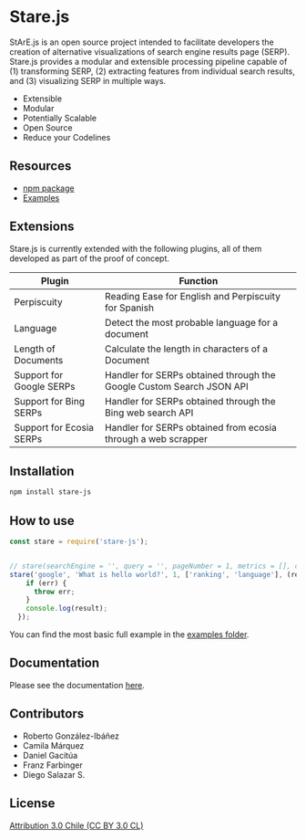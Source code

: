 # Stare.js

StArE.js is an open source project intended to facilitate developers the creation of alternative visualizations of search engine results page (SERP). Stare.js provides a modular and extensible processing pipeline capable of (1) transforming SERP, (2) extracting features from individual search results, and (3) visualizing SERP in multiple ways.

  - Extensible
  - Modular
  - Potentially Scalable
  - Open Source
  - Reduce your Codelines

## Resources

* [npm package](https://www.npmjs.com/package/stare.js)
* [Examples](/examples/)

## Extensions

Stare.js is currently extended with the following plugins, all of them developed as part of the proof of concept.

| Plugin | Function |
| ------ | ------ |
| Perpiscuity | Reading Ease for English and Perpiscuity for Spanish|
| Language | Detect the most probable language for a document
| Length of Documents | Calculate the length in characters of a Document
| Support for Google SERPs | Handler for SERPs obtained through the Google Custom Search JSON API
| Support for Bing SERPs | Handler for SERPs obtained through the Bing web search API
| Support for Ecosia SERPs | Handler for SERPs obtained from ecosia through a web scrapper

## Installation

```bash
npm install stare-js
```
## How to use

```js
const stare = require('stare-js');


// stare(searchEngine = '', query = '', pageNumber = 1, metrics = [], callback = function);
stare('google', 'What is hello world?', 1, ['ranking', 'language'], (result, err) => {
    if (err) {
      throw err;
    }
    console.log(result);
  });
````

You can find the most basic full example in the [examples folder](/examples/).

## Documentation

Please see the documentation [here](/docs/README.md).

## Contributors

- Roberto González-Ibáñez
- Camila Márquez
- Daniel Gacitúa
- Franz Farbinger
- Diego Salazar S.

## License
[Attribution 3.0 Chile (CC BY 3.0 CL)](https://creativecommons.org/licenses/by/3.0/cl/)

